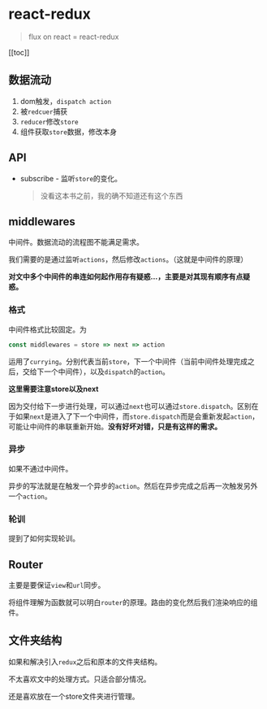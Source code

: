 # react-redux
> flux on react = react-redux

[[toc]]

## 数据流动

1. dom触发，`dispatch action`
2. 被`redcuer`捕获
3. `reducer`修改`store`
4. 组件获取`store`数据，修改本身

## API

* subscribe - 监听`store`的变化。
  > 没看这本书之前，我的确不知道还有这个东西

## middlewares

中间件。数据流动的流程图不能满足需求。

我们需要的是通过监听`actions`，然后修改`actions`。（这就是中间件的原理）

**对文中多个中间件的串连如何起作用存有疑惑...，主要是对其现有顺序有点疑惑。**

### 格式

中间件格式比较固定。为

```js
const middlewares = store => next => action
```

运用了`currying`。分别代表当前`store`，下一个中间件（当前中间件处理完成之后，交给下一个中间件），以及`dispatch`的`action`。

**这里需要注意store以及next**

因为交付给下一步进行处理，可以通过`next`也可以通过`store.dispatch`。区别在于如果`next`是进入了下一个中间件，而`store.dispatch`而是会重新发起`action`，可能让中间件的串联重新开始。**没有好坏对错，只是有这样的需求。**

### 异步

如果不通过中间件。

异步的写法就是在触发一个异步的`action`。然后在异步完成之后再一次触发另外一个`action`。

### 轮训

提到了如何实现轮训。

## Router

主要是要保证`view`和`url`同步。

将组件理解为函数就可以明白`router`的原理。路由的变化然后我们渲染响应的组件。

## 文件夹结构

如果和解决引入`redux`之后和原本的文件夹结构。

不太喜欢文中的处理方式。只适合部分情况。

还是喜欢放在一个store文件夹进行管理。
